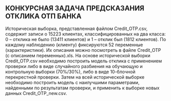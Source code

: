 ﻿

**КОНКУРСНАЯ ЗАДАЧА ПРЕДСКАЗАНИЯ ОТКЛИКА ОТП БАНКА**
----------------------------------------------------

Историческая выборка, представленная файлом Credit_OTP.csv, содержит записи о 15223 клиентах,  классифицированных на два класса: 0 –    отклика не было (13411 клиентов) и 1 – отклик был (1812 клиентов).   По каждому наблюдению (клиенту) фиксируются 52 переменные    (характеристики). Их описания можно посмотреть в файле Credit_OTP (с описанием переменных).xls.  На основе исторической выборки    Credit_OTP.csv необходимо построить модель отклика с применением    проверки либо в виде случайного разбиения на обучающую и контрольную выборки (70%/30%), либо в виде 10-блочной перекрестной проверки.    Затем на всей исторической выборке необходимо построить модель с    наилучшими параметрами, найденными по результатам проверки, и    применить к выборке новых данных Credit_OTP_new.csv.